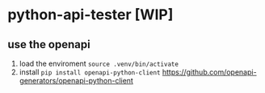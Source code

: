 # python-api-tester [WIP]

## use the openapi
1. load the enviroment `source .venv/bin/activate`
2. install `pip install openapi-python-client`
https://github.com/openapi-generators/openapi-python-client

